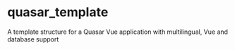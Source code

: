 # quasar_template
A template structure for a Quasar Vue application with multilingual, Vue and database support
